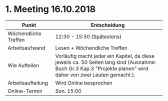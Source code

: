 # 1. Meeting 16.10.2018

Punkt | Entscheidung 
-------- | -------- 
Wöchendliche Treffen   | 12:30 - 15:30 (Spätestens)   
Arbeitsaufwand   | Lesen + Wöchendliche Treffen  
Wie Aufteilen   | Vorläufig macht jeder ein Kapitel, da diese jeweils ca. 50 Seiten lang sind (Ausnahme: Buch Gr.3 Kap.3 "Projekte planen" wird daher von zwei Leuten gemacht.).
Arbeitsaufteilung   | Wird Online besprochen
Online-Termin   | Son. 15:00 
